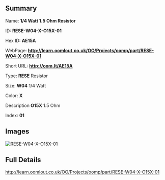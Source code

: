 

## Summary
 
Name: __1/4 Watt 1.5 Ohm Resistor__

ID: __RESE-W04-X-O15X-01__

Hex ID: __AE15A__

WebPage: __http://learn.oomlout.co.uk/OO/Projects/oomp/part/RESE-W04-X-O15X-01__

Short URL: __http://oom.lt/AE15A__


Type: __RESE__ Resistor 

Size: __W04__ 1/4 Watt 

Color: __X__  

Description __O15X__ 1.5 Ohm 

Index: __01__


## Images
![RESE-W04-X-O15X-01](http://oomlout.com/oomp-gen/parts/RESE-W04-X-O15X-01/RESE-W04-X-O15X-01_420.jpg)



## Full Details

 http://learn.oomlout.co.uk/OO/Projects/oomp/part/RESE-W04-X-O15X-01














